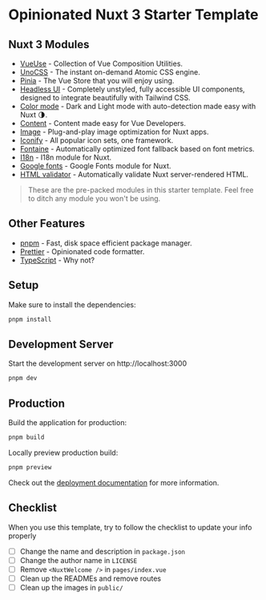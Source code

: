 # Opinionated Nuxt 3 Starter Template

## Nuxt 3 Modules

- [VueUse](https://vueuse.org) - Collection of Vue Composition Utilities.
- [UnoCSS](https://github.com/antfu/unocss) - The instant on-demand Atomic CSS engine.
- [Pinia](https://pinia.vuejs.org) - The Vue Store that you will enjoy using.
- [Headless UI](https://headlessui.com) - Completely unstyled, fully accessible UI components, designed to integrate beautifully with Tailwind CSS.
- [Color mode](https://color-mode.nuxtjs.org) - Dark and Light mode with auto-detection made easy with Nuxt 🌗.
- [Content](https://content.nuxtjs.org) - Content made easy for Vue Developers.
- [Image](https://v1.image.nuxtjs.org) - Plug-and-play image optimization for Nuxt apps.
- [Iconify](https://iconify.design) - All popular icon sets, one framework.
- [Fontaine](https://nuxt.com/modules/fontaine) - Automatically optimized font fallback based on font metrics.
- [I18n](https://v8.i18n.nuxtjs.org/) - I18n module for Nuxt.
- [Google fonts](https://google-fonts.nuxtjs.org/) - Google Fonts module for Nuxt.
- [HTML validator](https://html-validator.nuxtjs.org/) - Automatically validate Nuxt server-rendered HTML.

> These are the pre-packed modules in this starter template. Feel free to ditch any module you won't be using.

## Other Features

- [pnpm](https://pnpm.io/) - Fast, disk space efficient package manager.
- [Prettier](https://prettier.io/) - Opinionated code formatter.
- [TypeScript](https://www.typescriptlang.org/) - Why not?

## Setup

Make sure to install the dependencies:

```bash
pnpm install
```

## Development Server

Start the development server on http://localhost:3000

```bash
pnpm dev
```

## Production

Build the application for production:

```bash
pnpm build
```

Locally preview production build:

```bash
pnpm preview
```

Check out the [deployment documentation](https://nuxt.com/docs/getting-started/deployment) for more information.

## Checklist

When you use this template, try to follow the checklist to update your info properly

- [ ] Change the name and description in `package.json`
- [ ] Change the author name in `LICENSE`
- [ ] Remove `<NuxtWelcome />` in `pages/index.vue`
- [ ] Clean up the READMEs and remove routes
- [ ] Clean up the images in `public/`
